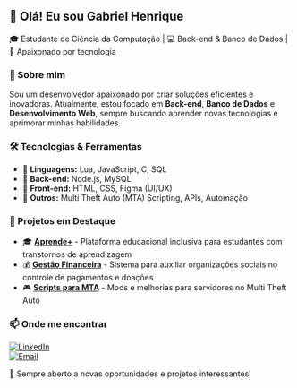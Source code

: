 ## 👋 Olá! Eu sou Gabriel Henrique  

🎓 Estudante de Ciência da Computação | 💻 Back-end & Banco de Dados | 🚀 Apaixonado por tecnologia  

### 🚀 Sobre mim  
Sou um desenvolvedor apaixonado por criar soluções eficientes e inovadoras. Atualmente, estou focado em **Back-end**, **Banco de Dados** e **Desenvolvimento Web**, sempre buscando aprender novas tecnologias e aprimorar minhas habilidades.  

### 🛠️ Tecnologias & Ferramentas  
- 🔹 **Linguagens:** Lua, JavaScript, C, SQL  
- 🔹 **Back-end:** Node.js, MySQL  
- 🔹 **Front-end:** HTML, CSS, Figma (UI/UX)  
- 🔹 **Outros:** Multi Theft Auto (MTA) Scripting, APIs, Automação  

### 📌 Projetos em Destaque  
- 🎓 **[Aprende+](#)** - Plataforma educacional inclusiva para estudantes com transtornos de aprendizagem  
- 💰 **[Gestão Financeira](#)** - Sistema para auxiliar organizações sociais no controle de pagamentos e doações  
- 🎮 **[Scripts para MTA](#)** - Mods e melhorias para servidores no Multi Theft Auto  

### 📫 Onde me encontrar  
[![LinkedIn](https://img.shields.io/badge/LinkedIn-0077B5?style=for-the-badge&logo=linkedin&logoColor=white)](https://linkedin.com/in/seuusuario)  
[![Email](https://img.shields.io/badge/Email-D14836?style=for-the-badge&logo=gmail&logoColor=white)](mailto:seuemail@email.com)  

🚀 Sempre aberto a novas oportunidades e projetos interessantes!  
